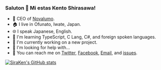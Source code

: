 ### Saluton 👋 Mi estas Kento Shirasawa!

- 💼 CEO of [Novalumo][novalumo].
- 🏠 I live in Ofunato, Iwate, Japan.
- 🌐 I speak Japanese, English.
- 🌱 I'm learning TypeScript, C Lang, C#, and foreign spoken languages.
- 🔭 I'm currently working on a new project.
- 🤔 I'm looking for help with...
- 💬 You can reach me on [Twitter][tw], [Facebook][fb], [Email][em], and [issues][issues].

[![SiraKen's GitHub stats](https://github-readme-stats.vercel.app/api?username=SiraKen)](https://github.com/anuraghazra/github-readme-stats)

[tw]: https://twitter.com/shirasawa_kento
[fb]: https://www.facebook.com/shirasawa.kento/
[em]: mailto:shirasawa@siraken.net
[novalumo]: https://www.novalumo.llc/
[issues]: https://github.com/SiraKen/SiraKen/issues/new?assignees=&labels=&template=hello.md&title=Hello%21

<!--
**SiraKen/SiraKen** is a ✨ _special_ ✨ repository because its `README.md` (this file) appears on your GitHub profile.

Here are some ideas to get you started:

- 👯 I'm looking to collaborate on ...
- 😄 Pronouns: ...
- ⚡ Fun fact: ...
-->
